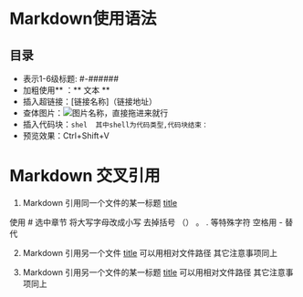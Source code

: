 # Markdown使用语法
## 目录

- 表示1-6级标题: #-######
- 加粗使用** ：** 文本 **
- 插入超链接：[链接名称]（链接地址）
- 查体图片：![图片名称](图片的相对路径)，直接拖进来就行
- 插入代码块：```shel  其中shell为代码类型,代码块结束：```
- 预览效果：Ctrl+Shift+V

# Markdown 交叉引用
1. Markdown 引用同一个文件的某一标题
[title](#title)

使用 # 选中章节
将大写字母改成小写
去掉括号 （） 。 . 等特殊字符
空格用 - 替代

2. Markdown 引用另一个文件
[title](./dir/file.md)
可以用相对文件路径
其它注意事项同上

3. Markdown 引用另一个文件的某一标题
[title](./dir/file.md#title)
可以用相对文件路径
其它注意事项同上